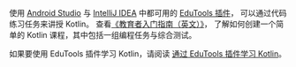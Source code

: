 [//]: # (title: 通过 EduTools 插件讲授 Kotlin)

使用 [Android Studio](https://developer.android.com/studio) 与 [IntelliJ IDEA](https://www.jetbrains.com/idea/) 中都可用的 [EduTools 插件](https://plugins.jetbrains.com/plugin/10081-edutools)，
可以通过代码练习任务来讲授 Kotlin。
查看[《教育者入门指南（英文）》](https://plugins.jetbrains.com/plugin/10081-edutools/docs/educator-start-guide.html?section=Kotlin)，
了解如何创建一个简单的 Kotlin 课程，其中包括一组编程任务与综合测试。

如果要使用 EduTools 插件学习 Kotlin，请阅读 [通过 EduTools 插件学习 Kotlin](edu-tools-learner.md)。